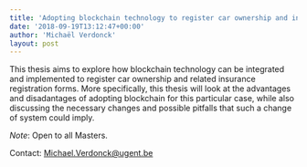 ```yaml
---
title: 'Adopting blockchain technology to register car ownership and insurance'
date: '2018-09-19T13:12:47+00:00'
author: 'Michaël Verdonck'
layout: post
---
```


This thesis aims to explore how blockchain technology can be integrated and implemented to register car ownership and related insurance registration forms. More specifically, this thesis will look at the advantages and disadantages of adopting blockchain for this particular case, while also discussing the necessary changes and possible pitfalls that such a change of system could imply.

*Note*: Open to all Masters.

Contact: Michael.Verdonck@ugent.be